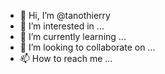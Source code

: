 - 👋 Hi, I’m @tanothierry
- 👀 I’m interested in ...
- 🌱 I’m currently learning ...
- 💞️ I’m looking to collaborate on ...
- 📫 How to reach me ...

<!---
tanothierry/tanothierry is a ✨ special ✨ repository because its `README.md` (this file) appears on your GitHub profile.
You can click the Preview link to take a look at your changes.
--->
